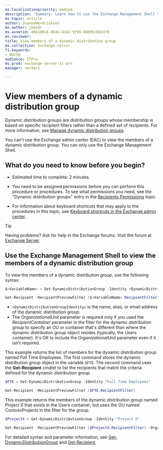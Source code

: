 ```yaml
---
ms.localizationpriority: medium
description: 'Summary: Learn how to use the Exchange Management Shell to view dynamic distribution group membership.'
ms.topic: article
author: JoanneHendrickson
ms.author: jhendr
ms.assetid: 40b100c6-864e-4c82-9f98-08dd5c83e378
ms.reviewer:
title: View members of a dynamic distribution group
ms.collection: exchange-server
f1.keywords:
- NOCSH
audience: ITPro
ms.prod: exchange-server-it-pro
manager: serdars

---
```


# View members of a dynamic distribution group

Dynamic distribution groups are distribution groups whose membership is based on specific recipient filters rather than a defined set of recipients. For more information, see [Manage dynamic distribution groups](dynamic-distribution-groups.md).

You can't use the Exchange admin center (EAC) to view the members of a dynamic distribution group. You can only use the Exchange Management Shell.

## What do you need to know before you begin?

- Estimated time to complete: 2 minutes.

- You need to be assigned permissions before you can perform this procedure or procedures. To see what permissions you need, see the "Dynamic distribution groups" entry in the [Recipients Permissions](../../permissions/feature-permissions/recipient-permissions.md) topic.

- For information about keyboard shortcuts that may apply to the procedures in this topic, see [Keyboard shortcuts in the Exchange admin center](../../about-documentation/exchange-admin-center-keyboard-shortcuts.md).

> [!TIP]
> Having problems? Ask for help in the Exchange forums. Visit the forum at [Exchange Server](https://social.technet.microsoft.com/forums/office/home?category=exchangeserver).

## Use the Exchange Management Shell to view the members of a dynamic distribution group
<a name="Shell"> </a>

To view the members of a dynamic distribution group, use the following syntax:

```PowerShell
$<VariableName> = Get-DynamicDistributionGroup -Identity <DynamicDistributionGroupIdentity>

Get-Recipient -RecipientPreviewFilter ($<VariableName>.RecipientFilter) [-OrganizationalUnit ($<VariableName>.RecipientContainer)]
```

- `<DynamicDistributionGroupIdentity>` is the name, alias, or email address of the dynamic distribution group.
- The _OrganizationalUnit_ parameter is required only if you used the _RecipientContainer_ parameter in the filter for the dynamic distribution group to specify an OU or container that's different than where the dynamic distribution group object resides (typically, the Users container). It's OK to include the _OrganizationalUnit_ parameter even if it isn't required.

This example returns the list of members for the dynamic distribution group named Full Time Employees. The first command stores the dynamic distribution group object in the variable `$FTE`. The second command uses the **Get-Recipient** cmdlet to list the recipients that match the criteria defined for the dynamic distribution group.

```PowerShell
$FTE = Get-DynamicDistributionGroup -Identity "Full Time Employees"

Get-Recipient -RecipientPreviewFilter ($FTE.RecipientFilter)
```

This example returns the members of the dynamic distribution group named Project X that exists in the Users container, but uses the OU named ContosoProjects in the filter for the group.

```powershell
$ProjectX = Get-DynamicDistributionGroup -Identity "Project X"

Get-Recipient -RecipientPreviewFilter ($ProjectX.RecipientFilter) -OrganizationalUnit ($ProjectX.RecipientContainer)
```

For detailed syntax and parameter information, see [Get-DynamicDistributionGroup](/powershell/module/exchange/get-dynamicdistributiongroup) and [Get-Recipient](/powershell/module/exchange/get-recipient).

